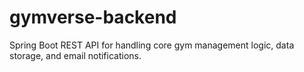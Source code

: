 # gymverse-backend
Spring Boot REST API for handling core gym management logic, data storage, and email notifications.

